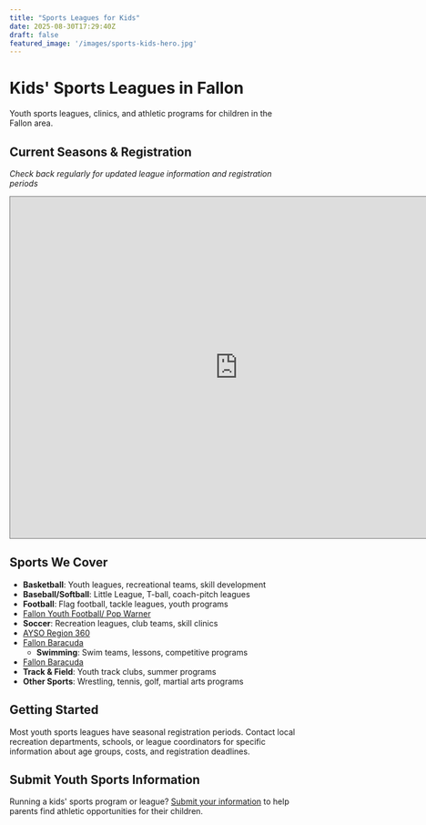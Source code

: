 ```yaml
---
title: "Sports Leagues for Kids"
date: 2025-08-30T17:29:40Z
draft: false
featured_image: '/images/sports-kids-hero.jpg'
---
```


# Kids' Sports Leagues in Fallon

Youth sports leagues, clinics, and athletic programs for children in the Fallon area.

## Current Seasons & Registration

*Check back regularly for updated league information and registration periods*
<iframe src="https://calendar.google.com/calendar/embed?height=600&wkst=1&ctz=America%2FLos_Angeles&showPrint=0&mode=AGENDA&title=Sports%20Leagues%20for%20Kids&src=NzVhNzRhNWZhZDE5YzdlYWQxN2UzM2U2MzFkNmMzYmQ0OGI4ZGViM2U0MDZlNmUxZGQ5ZTJhYjBjNDY3NDRjY0Bncm91cC5jYWxlbmRhci5nb29nbGUuY29t&color=%23009688" style="border:solid 1px #777" width="800" height="600" frameborder="0" scrolling="no"></iframe>

## Sports We Cover

- **Basketball**: Youth leagues, recreational teams, skill development
- **Baseball/Softball**: Little League, T-ball, coach-pitch leagues
- **Football**: Flag football, tackle leagues, youth programs
 - [Fallon Youth Football/ Pop Warner](https://www.fyflgreenwave.com/) 
- **Soccer**: Recreation leagues, club teams, skill clinics
 - [AYSO Region 360](http://ayso360.org) 
- [Fallon Baracuda](https://www.churchillcounty.org/373/Barracuda-Swim-Team)
  - **Swimming**: Swim teams, lessons, competitive programs
- [Fallon Baracuda](https://www.churchillcounty.org/373/Barracuda-Swim-Team)
- **Track & Field**: Youth track clubs, summer programs
- **Other Sports**: Wrestling, tennis, golf, martial arts programs

## Getting Started

Most youth sports leagues have seasonal registration periods. Contact local recreation departments, schools, or league coordinators for specific information about age groups, costs, and registration deadlines.

## Submit Youth Sports Information

Running a kids' sports program or league? [Submit your information](/submit/) to help parents find athletic opportunities for their children.
